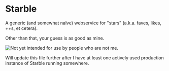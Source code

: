 # Starble

A generic (and somewhat naïve) webservice for "stars" (a.k.a. faves, likes, ++s, et cetera).

Other than that, your guess is as good as mine.

![Not yet intended for use by people who are not me.](http://i.imgur.com/xVyoSl.jpg)

Will update this file further after I have at least one actively used production instance of Starble running somewhere.
